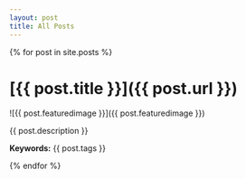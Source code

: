 ```yaml
---
layout: post
title: All Posts
---
```


{% for post in site.posts %}

# [{{ post.title }}]({{ post.url }})

![{{ post.featuredimage }}]({{ post.featuredimage }})

{{ post.description }}

**Keywords:** {{ post.tags }}

{% endfor %}
